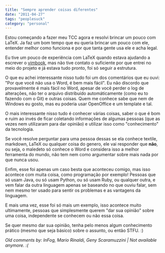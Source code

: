 ```yaml
---
title: "Sempre aprender coisas diferentes"
date: "2011-04-27"
tags: "peoplesuck"
category: "personal"
---
```


Estou começando a fazer meu TCC agora e resolvi brincar um pouco com LaTeX. Ja
faz um bom tempo que eu queria brincar um pouco com ele, entender melhor como
funciona e por que tanta gente usa ele e acha legal.

Eu tive um pouco de experiência com LaTeX quando estava ajudando a escrever o
[vimbook](http://code.google.com/p/vimbook/), mas não tive contato o suficiente
por que entrei no meio do projeto e já estava tudo pronto, foi só seguir a
estrutura.

O que eu achei interessante nisso tudo foi um dos comentários que eu ouvi: "Por
que você não usa o Word, é bem mais fácil".
Eu não discordo que provavelmente é mais fácil no Word, apesar de você perder o
log de alterações, não ter o arquivo distribuído automáticamente (como eu to
fazendo com o Git) e outras coisas. Quem me conhece sabe que nem de Windows eu
gosto, mas eu poderia usar OpenOffice e um template e tal.

O mais interessante nisso tudo é conhecer várias coisas, saber o que é bom e
ruim ao invés de ficar coletando informações de algumas pessoas (que as vezes
nem utilizaram para dar opinião) e utilizar isso como "conhecimento" da
tecnologia.

Se você resolve perguntar para uma pessoa dessas se ela conhece textile,
markdown, LaTeX ou qualquer coisa do genero, ele vai responder que **não**, ou
seja, o maledeto só conhece o Word e considera isso a melhor ferramenta do
mundo, não tem nem como argumentar sobre mais nada por que nunca usou.

Enfim, esse foi apenas um caso besta que aconteceu comigo, mas isso acontece com
muita coisa, como programação por exemplo! Pessoas que só usam Java, ou só usam
Python, ou só usam Ruby, ou qualquer outra, e vem falar da outra linguagem
apenas se baseando no que ouviu falar, sem nem mesmo ter usado para sentir os
problemas e as vantagens da linguagem.

E mais uma vez, esse foi só mais um exemplo, isso acontece muito ultimamente,
pessoas que simplesmente querem "dar sua opinião" sobre uma coisa, independente
se conhecem ou não essa coisa.

Se quer mesmo dar sua opinião, tenha pelo menos algum conhecimento prático
(mesmo que seja básico) sobre o assunto, ou então STFU. :)



_Old comments by: InFog, Mario Rinaldi, Geny Scaramuzzini | Not available anymore. :(_
